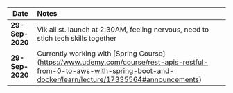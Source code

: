 
Date     | Notes
---------|:------------------------------------------------------------------------
**29-Sep-2020** | Vik all st. launch at 2:30AM, feeling nervous, need to stich tech skills together
**29-Sep-2020** | Currently working with [Spring Course] (https://www.udemy.com/course/rest-apis-restful-from-0-to-aws-with-spring-boot-and-docker/learn/lecture/17335564#announcements)
